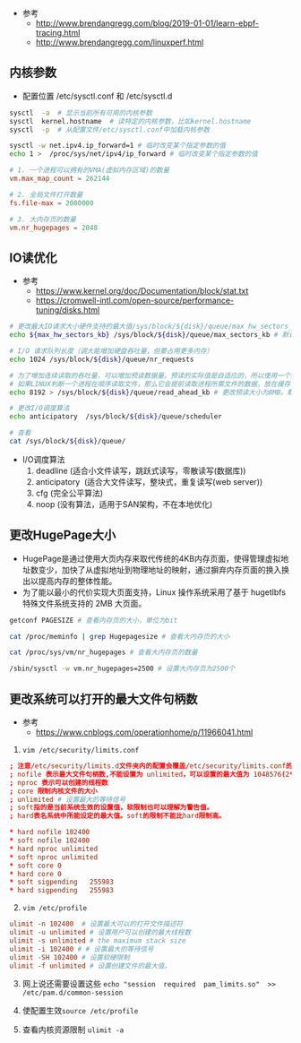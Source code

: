 
- 参考
    - http://www.brendangregg.com/blog/2019-01-01/learn-ebpf-tracing.html
    - http://www.brendangregg.com/linuxperf.html

## 内核参数
- 配置位置 /etc/sysctl.conf 和 /etc/sysctl.d
```bash
sysctl  -a  # 显示当前所有可用的内核参数
sysctl  kernel.hostname  # 读特定的内核参数，比如kernel.hostname
sysctl  -p  # 从配置文件/etc/sysctl.conf中加载内核参数

sysctl -w net.ipv4.ip_forward=1 # 临时改变某个指定参数的值
echo 1 >  /proc/sys/net/ipv4/ip_forward # 临时改变某个指定参数的值
```


```conf
# 1. 一个进程可以拥有的VMA(虚拟内存区域)的数量
vm.max_map_count = 262144

# 2. 全局文件打开数量
fs.file-max = 2000000

# 3. 大内存页的数量
vm.nr_hugepages = 2048
```

## IO读优化
- 参考
    - https://www.kernel.org/doc/Documentation/block/stat.txt
    - https://cromwell-intl.com/open-source/performance-tuning/disks.html

```bash
# 更改最大IO请求大小硬件支持的最大值/sys/block/${disk}/queue/max_hw_sectors_kb
echo ${max_hw_sectors_kb} /sys/block/${disk}/queue/max_sectors_kb # 默认为 128 KB

# I/O 请求队列长度（调大能增加硬盘吞吐量，但要占用更多内存）
echo 1024 /sys/block/${disk}/queue/nr_requests

# 为了增加连续读取的吞吐量，可以增加预读数据量。预读的实际值是自适应的，所以使用一个较高的值，不会降低小型随机存取的性能。
# 如果LINUX判断一个进程在顺序读取文件，那么它会提前读取进程所需文件的数据，放在缓存中。
echo 8192 > /sys/block/${disk}/queue/read_ahead_kb # 更改预读大小为8MB。默认为 128 KB

# 更改I/O调度算法
echo anticipatory  /sys/block/${disk}/queue/scheduler 

# 查看
cat /sys/block/${disk}/queue/
```
- I/O调度算法
    1. deadline (适合小文件读写，跳跃式读写，零散读写(数据库)) 
    2. anticipatory  (适合大文件读写，整块式，重复读写(web server))
    3. cfg (完全公平算法)  
    4. noop (没有算法，适用于SAN架构，不在本地优化)


## 更改HugePage大小
- HugePage是通过使用大页内存来取代传统的4KB内存页面，使得管理虚拟地址数变少，加快了从虚拟地址到物理地址的映射，通过摒弃内存页面的换入换出以提高内存的整体性能。
- 为了能以最小的代价实现大页面支持，Linux 操作系统采用了基于 hugetlbfs 特殊文件系统支持的 2MB 大页面。
```bash
getconf PAGESIZE # 查看内存页的大小，单位为bit

cat /proc/meminfo | grep Hugepagesize # 查看大内存页的大小

cat /proc/sys/vm/nr_hugepages # 查看大内存页的数量 

/sbin/sysctl -w vm.nr_hugepages=2500 # 设置大内存页为2500个
```

## 更改系统可以打开的最大文件句柄数
- 参考 
    - https://www.cnblogs.com/operationhome/p/11966041.html

1. ``vim /etc/security/limits.conf``
```conf
; 注意/etc/security/limits.d文件夹内的配置会覆盖/etc/security/limits.conf的配置
; nofile 表示最大文件句柄数,不能设置为 unlimited，可以设置的最大值为 1048576(2**20)
; nproc 表示可以创建的线程数
; core 限制内核文件的大小
; unlimited # 设置最大的等待信号
; soft指的是当前系统生效的设置值，软限制也可以理解为警告值。
; hard表名系统中所能设定的最大值。soft的限制不能比hard限制高。

* hard nofile 102400
* soft nofile 102400
* hard nproc unlimited
* soft nproc unlimited
* soft core 0
* hard core 0
* soft sigpending	255983
* hard sigpending	255983
```
2. ``vim /etc/profile``
```conf
ulimit -n 102400  # 设置最大可以的打开文件描述符
ulimit -u unlimited # 设置用户可以创建的最大线程数
ulimit -s unlimited # the maximum stack size
ulimit -i 102400 # # 设置最大的等待信号
ulimit -SH 102400 # 设置软硬限制
ulimit -f unlimited # 设置创建文件的最大值。
```

3. 网上说还需要设置这些 ``echo "session  required  pam_limits.so"  >>  /etc/pam.d/common-session``

4. 使配置生效``source /etc/profile``

5. 查看内核资源限制 ``ulimit -a``
